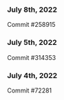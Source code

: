 ### July 8th, 2022

Commit #258915

### July 5th, 2022

Commit #314353


### July 4th, 2022

Commit #72281
